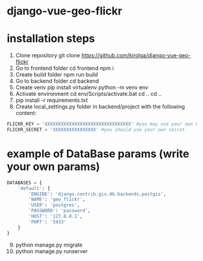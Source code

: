 # django-vue-geo-flickr
# installation steps
1. Clone repository
git clone https://github.com/kirolga/django-vue-geo-flickr
2. Go to frontend folder
cd frontend
npm i
3. Create build folder
npm run build
4. Go to backend folder
cd backend
5. Create venv
pip install virtualenv
python -m venv env
6. Activate environment
cd env/Scripts/activate.bat
cd ..
cd ..
7. pip install -r requirements.txt
8. Create local_settings.py folder in backend/project with the following content:
``` python
FLICKR_KEY = 'XXXXXXXXXXXXXXXXXXXXXXXXXXXXXXXX' #you may use your own key
FLICKR_SECRET = 'XXXXXXXXXXXXXXXX' #you should use your own secret
```

# example of DataBase params (write your own params)
``` python
DATABASES = {
    'default': {
        'ENGINE': 'django.contrib.gis.db.backends.postgis',
        'NAME': 'geo_flickr',
        'USER': 'postgres',
        'PASSWORD': 'password',
        'HOST': '127.0.0.1',
        'PORT': '5433'
    }
}
```
9. python manage.py migrate
10. python manage.py runserver


